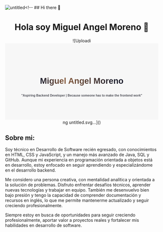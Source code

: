 ![untitled](https://github.com/user-attachments/assets/8d8b64bb-250e-4c61-be9b-97051dad7bdc)<!-- ## Hi there 👋

<!--
**Arkanhell26/Arkanhell26** is a ✨ _special_ ✨ repository because its `README.md` (this file) appears on your GitHub profile.

Here are some ideas to get you started:

- 🔭 I’m currently working on ...
- 🌱 I’m currently learning ...
- 👯 I’m looking to collaborate on ...
- 🤔 I’m looking for help with ...
- 💬 Ask me about ...
- 📫 How to reach me: ...
- 😄 Pronouns: ...
- ⚡ Fun fact: ...
-->

<div align = "center">
  <h1 align = "center">Hola soy Miguel Angel Moreno 👋</h1>
</div>


<div align = "center">
   ![Uploadi<svg xmlns="http://www.w3.org/2000/svg" width="888px" height="443px" viewBox="0 0 888 443" version="1.1" style="background: rgb(247, 247, 247); clip-rule: nonzero; color: rgb(0, 0, 0); color-interpolation: srgb; color-interpolation-filters: linearrgb; cursor: auto; direction: ltr; fill: rgb(0, 0, 0); fill-opacity: 1; fill-rule: nonzero; font: 15.4px / 17.7167px Nunito, sans-serif; image-rendering: auto; letter-spacing: normal; marker: none; overflow: hidden; paint-order: normal; pointer-events: auto; shape-rendering: auto; stroke: none; stroke-dasharray: none; stroke-dashoffset: 0px; stroke-linecap: butt; stroke-linejoin: miter; stroke-miterlimit: 4; stroke-opacity: 1; stroke-width: 1px; text-anchor: start; text-decoration: rgb(0, 0, 0); text-rendering: auto; visibility: visible; word-spacing: 0px; writing-mode: horizontal-tb;" xmlns:xlink="http://www.w3.org/1999/xlink"><defs style="paint-order: normal; text-decoration: rgb(0, 0, 0);"><linearGradient x1="87.9681034%" y1="50%" x2="1.27351722%" y2="50%" id="linearGradient-1" style="paint-order: normal; text-decoration: rgb(0, 0, 0);"><stop stop-color="#1F202E" offset="0%" style="paint-order: normal; stop-color: rgb(31, 32, 46); text-decoration: rgb(0, 0, 0);"></stop><stop stop-color="#865A3C" offset="67.6877392%" style="paint-order: normal; stop-color: rgb(134, 90, 60); text-decoration: rgb(0, 0, 0);"></stop><stop stop-color="#1F202E" offset="100%" style="paint-order: normal; stop-color: rgb(31, 32, 46); text-decoration: rgb(0, 0, 0);"></stop></linearGradient></defs><g id="Page-1" stroke="none" stroke-width="1" fill="none" fill-rule="evenodd" font-family="Arial-BoldMT, Arial" font-weight="bold" style="fill: none; fill-rule: evenodd; font-weight: 700; line-height: 17.7167px; font-family: Arial-BoldMT, Arial; font-kerning: auto; font-optical-sizing: auto; font-language-override: normal; font-feature-settings: normal; font-variation-settings: normal; paint-order: normal; text-decoration: rgb(0, 0, 0);"><g id="gh-banner" style="paint-order: normal; text-decoration: rgb(0, 0, 0);"><text id="gh-title-reflection" fill="url(#linearGradient-1)" font-size="48" style="fill: url(&quot;#linearGradient-1&quot;); font-size: 48px; line-height: 55.2px; font-kerning: auto; font-optical-sizing: auto; font-language-override: normal; font-feature-settings: normal; font-variation-settings: normal; paint-order: normal; text-decoration: rgb(0, 0, 0);"><tspan x="444" y="234" text-anchor="middle" style="paint-order: normal; text-anchor: middle; text-decoration: rgb(0, 0, 0);">Miguel Angel Moreno</tspan></text><text id="gh-title-reflection-copy" font-size="18" fill="#4D4E56" style="fill: rgb(77, 78, 86); font-size: 18px; line-height: 20.7px; font-kerning: auto; font-optical-sizing: auto; font-language-override: normal; font-feature-settings: normal; font-variation-settings: normal; paint-order: normal; text-decoration: rgb(0, 0, 0);"><tspan x="444" y="309" text-anchor="middle" style="paint-order: normal; text-anchor: middle; text-decoration: rgb(0, 0, 0);">"Aspiring Backend Developer | Because someone has to make the frontend work"</tspan></text></g></g></svg>ng untitled.svg…]()
</div>

## Sobre mi:

Soy técnico en Desarrollo de Software recién egresado, con conocimientos en HTML, CSS y JavaScript, y un manejo más avanzado de Java, SQL y GitHub. Aunque mi experiencia en programación orientada a objetos está en desarrollo, estoy enfocado en seguir aprendiendo y especializándome en el desarrollo backend.

Me considero una persona creativa, con mentalidad analítica y orientada a la solución de problemas. Disfruto enfrentar desafíos técnicos, aprender nuevas tecnologías y trabajar en equipo. También me desenvuelvo bien bajo presión y tengo la capacidad de comprender documentación y recursos en inglés, lo que me permite mantenerme actualizado y seguir creciendo profesionalmente.

Siempre estoy en busca de oportunidades para seguir creciendo profesionalmente, aportar valor a proyectos reales y fortalecer mis habilidades en desarrollo de software.

